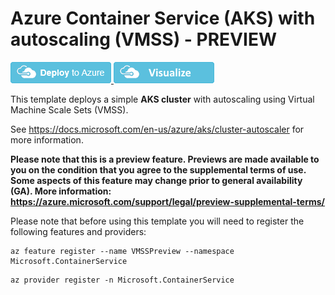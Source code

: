 # Azure Container Service (AKS) with autoscaling (VMSS) - PREVIEW

<a href="https://portal.azure.com/#create/Microsoft.Template/uri/https%3A%2F%2Fraw.githubusercontent.com%2FAdamSharif-MSFT%2Fazure-quickstart-templates%2Fmaster%2F101-aks-vmss%2Fazuredeploy.json" target="_blank">
<img src="https://raw.githubusercontent.com/Azure/azure-quickstart-templates/master/1-CONTRIBUTION-GUIDE/images/deploytoazure.png"/>
</a>
<a href="http://armviz.io/#/?load=https%3A%2F%2Fraw.githubusercontent.com%2FAdamSharif-MSFT%2Fazure-quickstart-templates%2Fmaster%2F101-aks-vmss%2Fazuredeploy.json" target="_blank">
<img src="https://raw.githubusercontent.com/Azure/azure-quickstart-templates/master/1-CONTRIBUTION-GUIDE/images/visualizebutton.png"/>
</a>

This template deploys a simple **AKS cluster** with autoscaling using Virtual Machine Scale Sets (VMSS).

See https://docs.microsoft.com/en-us/azure/aks/cluster-autoscaler for more information.

**Please note that this is a preview feature. Previews are made available to you on the condition that you agree to the supplemental terms of use. Some aspects of this feature may change prior to general availability (GA). More information: https://azure.microsoft.com/support/legal/preview-supplemental-terms/**

Please note that before using this template you will need to register the following features and providers:

```
az feature register --name VMSSPreview --namespace Microsoft.ContainerService
```

```
az provider register -n Microsoft.ContainerService
```
